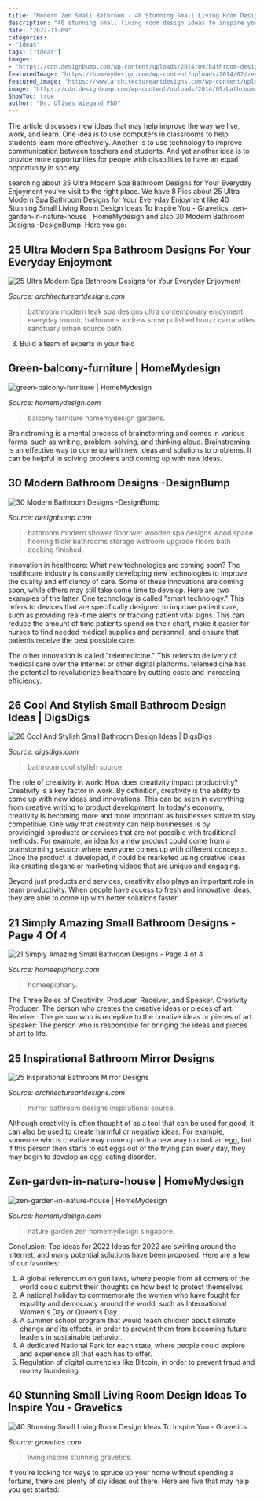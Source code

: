 ```yaml
---
title: "Modern Zen Small Bathroom - 40 Stunning Small Living Room Design Ideas To Inspire You"
description: "40 stunning small living room design ideas to inspire you"
date: "2022-11-09"
categories:
- "ideas"
tags: ["ideas"]
images:
- "https://cdn.designbump.com/wp-content/uploads/2014/09/bathroom-design-ideas-020.jpg"
featuredImage: "https://homemydesign.com/wp-content/uploads/2014/02/zen-garden-in-nature-house.jpeg"
featured_image: "https://www.architectureartdesigns.com/wp-content/uploads/2014/01/827.jpg"
image: "https://cdn.designbump.com/wp-content/uploads/2014/09/bathroom-design-ideas-020.jpg"
ShowToc: true
author: "Dr. Ulises Wiegand PhD"
---
```



The article discusses new ideas that may help improve the way we live, work, and learn. One idea is to use computers in classrooms to help students learn more effectively. Another is to use technology to improve communication between teachers and students. And yet another idea is to provide more opportunities for people with disabilities to have an equal opportunity in society.

	

		
searching about 25 Ultra Modern Spa Bathroom Designs for Your Everyday Enjoyment you've visit to the right place. We have 8 Pics about 25 Ultra Modern Spa Bathroom Designs for Your Everyday Enjoyment like 40 Stunning Small Living Room Design Ideas To Inspire You - Gravetics, zen-garden-in-nature-house | HomeMydesign and also 30 Modern Bathroom Designs -DesignBump. Here you go:
		
    
## 25 Ultra Modern Spa Bathroom Designs For Your Everyday Enjoyment

<img loading=lazy src="https://www.architectureartdesigns.com/wp-content/uploads/2013/10/1334.jpg" onerror="this.onerror=null;this.src='https://tse4.mm.bing.net/th?id=OIP.orEiKDutTeMi9ccaPuaR5AHaLE&amp;pid=15.1';" alt="25 Ultra Modern Spa Bathroom Designs for Your Everyday Enjoyment">

_Source: architectureartdesigns.com_

>bathroom modern teak spa designs ultra contemporary enjoyment everyday toronto bathrooms andrew snow polished houzz carraratiles sanctuary urban source bath. 

	

3. Build a team of experts in your field 

    
## Green-balcony-furniture | HomeMydesign

<img loading=lazy src="https://homemydesign.com/wp-content/uploads/2014/02/green-balcony-furniture.jpg" onerror="this.onerror=null;this.src='https://tse3.mm.bing.net/th?id=OIP.1_41uJy_Op0iSCl2H3LE7AHaJ4&amp;pid=15.1';" alt="green-balcony-furniture | HomeMydesign">

_Source: homemydesign.com_

>balcony furniture homemydesign gardens. 

	

Brainstroming is a mental process of brainstorming and comes in various forms, such as writing, problem-solving, and thinking aloud. Brainstroming is an effective way to come up with new ideas and solutions to problems. It can be helpful in solving problems and coming up with new ideas.

    
## 30 Modern Bathroom Designs -DesignBump

<img loading=lazy src="https://cdn.designbump.com/wp-content/uploads/2014/09/bathroom-design-ideas-020.jpg" onerror="this.onerror=null;this.src='https://tse2.mm.bing.net/th?id=OIP.pMgZ6UpOdY6g6UEmyKkT_wHaK5&amp;pid=15.1';" alt="30 Modern Bathroom Designs -DesignBump">

_Source: designbump.com_

>bathroom modern shower floor wet wooden spa designs wood space flooring flickr bathrooms storage wetroom upgrade floors bath decking finished. 

	

Innovation in healthcare: What new technologies are coming soon?
The healthcare industry is constantly developing new technologies to improve the quality and efficiency of care. Some of these innovations are coming soon, while others may still take some time to develop. Here are two examples of the latter. 
One technology is called "smart technology." This refers to devices that are specifically designed to improve patient care, such as providing real-time alerts or tracking patient vital signs. This can reduce the amount of time patients spend on their chart, make it easier for nurses to find needed medical supplies and personnel, and ensure that patients receive the best possible care. 

The other innovation is called "telemedicine." This refers to delivery of medical care over the Internet or other digital platforms. telemedicine has the potential to revolutionize healthcare by cutting costs and increasing efficiency.

    
## 26 Cool And Stylish Small Bathroom Design Ideas | DigsDigs

<img loading=lazy src="http://www.digsdigs.com/photos/cool-and-stylish-small-bathroom-design-ideas-20.jpg" onerror="this.onerror=null;this.src='https://tse1.mm.bing.net/th?id=OIP.KeMWc1wkCksa4W9khrPOOQHaLE&amp;pid=15.1';" alt="26 Cool And Stylish Small Bathroom Design Ideas | DigsDigs">

_Source: digsdigs.com_

>bathroom cool stylish source. 

	

The role of creativity in work: How does creativity impact productivity?
Creativity is a key factor in work. By definition, creativity is the ability to come up with new ideas and innovations. This can be seen in everything from creative writing to product development. In today's economy, creativity is becoming more and more important as businesses strive to stay competitive.
One way that creativity can help businesses is by providingid→products or services that are not possible with traditional methods. For example, an idea for a new product could come from a brainstorming session where everyone comes up with different concepts. Once the product is developed, it could be marketed using creative ideas like creating slogans or marketing videos that are unique and engaging.

Beyond just products and services, creativity also plays an important role in team productivity. When people have access to fresh and innovative ideas, they are able to come up with better solutions faster.

    
## 21 Simply Amazing Small Bathroom Designs - Page 4 Of 4

<img loading=lazy src="https://homeepiphany.com/wp-content/uploads/2015/05/21-Simply-Amazing-Small-Bathroom-Designs-17.jpg" onerror="this.onerror=null;this.src='https://tse1.mm.bing.net/th?id=OIP.RYJvQ8h6PQ9mB0oUoBSQlQHaLI&amp;pid=15.1';" alt="21 Simply Amazing Small Bathroom Designs - Page 4 of 4">

_Source: homeepiphany.com_

>homeepiphany. 

	

The Three Roles of Creativity: Producer, Receiver, and Speaker.
Creativity Producer: The person who creates the creative ideas or pieces of art.
Receiver: The person who is receptive to the creative ideas or pieces of art. 
Speaker: The person who is responsible for bringing the ideas and pieces of art to life.

    
## 25 Inspirational Bathroom Mirror Designs

<img loading=lazy src="https://www.architectureartdesigns.com/wp-content/uploads/2014/01/827.jpg" onerror="this.onerror=null;this.src='https://tse3.mm.bing.net/th?id=OIP.ItwhPjfr6jhgbJ20B5MjVgHaLH&amp;pid=15.1';" alt="25 Inspirational Bathroom Mirror Designs">

_Source: architectureartdesigns.com_

>mirror bathroom designs inspirational source. 

	

Although creativity is often thought of as a tool that can be used for good, it can also be used to create harmful or negative ideas. For example, someone who is creative may come up with a new way to cook an egg, but if this person then starts to eat eggs out of the frying pan every day, they may begin to develop an egg-eating disorder.

    
## Zen-garden-in-nature-house | HomeMydesign

<img loading=lazy src="https://homemydesign.com/wp-content/uploads/2014/02/zen-garden-in-nature-house.jpeg" onerror="this.onerror=null;this.src='https://tse2.mm.bing.net/th?id=OIP.AYBduDIyZ-HeNDAKcCE8cAHaLH&amp;pid=15.1';" alt="zen-garden-in-nature-house | HomeMydesign">

_Source: homemydesign.com_

>nature garden zen homemydesign singapore. 

	

Conclusion: Top ideas for 2022
Ideas for 2022 are swirling around the internet, and many potential solutions have been proposed. Here are a few of our favorites: 
1. A global referendum on gun laws, where people from all corners of the world could submit their thoughts on how best to protect themselves. 
2. A national holiday to commemorate the women who have fought for equality and democracy around the world, such as International Women's Day or Queen's Day. 
3. A summer school program that would teach children about climate change and its effects, in order to prevent them from becoming future leaders in sustainable behavior. 
4. A dedicated National Park for each state, where people could explore and experience all that each has to offer. 
5. Regulation of digital currencies like Bitcoin, in order to prevent fraud and money laundering.

    
## 40 Stunning Small Living Room Design Ideas To Inspire You - Gravetics

<img loading=lazy src="https://www.gravetics.com/wp-content/uploads/2016/12/Living-Room-Decor.jpg" onerror="this.onerror=null;this.src='https://tse1.mm.bing.net/th?id=OIP.srBNn2rquv2NveYGUIYovgHaLH&amp;pid=15.1';" alt="40 Stunning Small Living Room Design Ideas To Inspire You - Gravetics">

_Source: gravetics.com_

>living inspire stunning gravetics. 

	

If you're looking for ways to spruce up your home without spending a fortune, there are plenty of diy ideas out there. Here are five that may help you get started: 

